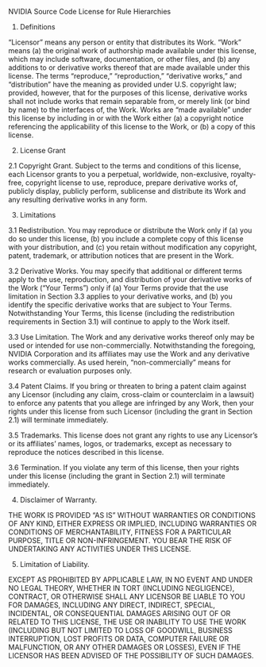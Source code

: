NVIDIA Source Code License for Rule Hierarchies

1. Definitions

“Licensor” means any person or entity that distributes its Work.
“Work” means (a) the original work of authorship made available under this license, which may include software, documentation, or other files, and (b) any additions to or derivative works  thereof  that are made available under this license.
The terms “reproduce,” “reproduction,” “derivative works,” and “distribution” have the meaning as provided under U.S. copyright law; provided, however, that for the purposes of this license, derivative works shall not include works that remain separable from, or merely link (or bind by name) to the interfaces of, the Work.
Works are “made available” under this license by including in or with the Work either (a) a copyright notice referencing the applicability of this license to the Work, or (b) a copy of this license.

2. License Grant

2.1 Copyright Grant. Subject to the terms and conditions of this license, each Licensor grants to you a perpetual, worldwide, non-exclusive, royalty-free, copyright license to use, reproduce, prepare derivative works of, publicly display, publicly perform, sublicense and distribute its Work and any resulting derivative works in any form.

3. Limitations

3.1 Redistribution. You may reproduce or distribute the Work only if (a) you do so under this license, (b) you include a complete copy of this license with your distribution, and (c) you retain without modification any copyright, patent, trademark, or attribution notices that are present in the Work.

3.2 Derivative Works. You may specify that additional or different terms apply to the use, reproduction, and distribution of your derivative works of the Work (“Your Terms”) only if (a) Your Terms provide that the use limitation in Section 3.3 applies to your derivative works, and (b) you identify the specific derivative works that are subject to Your Terms. Notwithstanding Your Terms, this license (including the redistribution requirements in Section 3.1) will continue to apply to the Work itself.

3.3 Use Limitation. The Work and any derivative works thereof only may be used or intended for use non-commercially. Notwithstanding the foregoing, NVIDIA Corporation and its affiliates may use the Work and any derivative works commercially. As used herein, “non-commercially” means for research or evaluation purposes only.

3.4 Patent Claims. If you bring or threaten to bring a patent claim against any Licensor (including any claim, cross-claim or counterclaim in a lawsuit) to enforce any patents that you allege are infringed by any Work, then your rights under this license from such Licensor (including the grant in Section 2.1) will terminate immediately.

3.5 Trademarks. This license does not grant any rights to use any Licensor’s or its affiliates’ names, logos, or trademarks, except as necessary to reproduce the notices described in this license.

3.6 Termination. If you violate any term of this license, then your rights under this license (including the grant in Section 2.1) will terminate immediately.

4. Disclaimer of Warranty.

THE WORK IS PROVIDED “AS IS” WITHOUT WARRANTIES OR CONDITIONS OF ANY KIND, EITHER EXPRESS OR IMPLIED, INCLUDING WARRANTIES OR CONDITIONS OF 
MERCHANTABILITY, FITNESS FOR A PARTICULAR PURPOSE, TITLE OR NON-INFRINGEMENT. YOU BEAR THE RISK OF UNDERTAKING ANY ACTIVITIES UNDER THIS LICENSE. 

5. Limitation of Liability.

EXCEPT AS PROHIBITED BY APPLICABLE LAW, IN NO EVENT AND UNDER NO LEGAL THEORY, WHETHER IN TORT (INCLUDING NEGLIGENCE), CONTRACT, OR OTHERWISE SHALL ANY LICENSOR BE LIABLE TO YOU FOR DAMAGES, INCLUDING ANY DIRECT, INDIRECT, SPECIAL, INCIDENTAL, OR CONSEQUENTIAL DAMAGES ARISING OUT OF OR RELATED TO THIS LICENSE, THE USE OR INABILITY TO USE THE WORK (INCLUDING BUT NOT LIMITED TO LOSS OF GOODWILL, BUSINESS INTERRUPTION, LOST PROFITS OR DATA, COMPUTER FAILURE OR MALFUNCTION, OR ANY OTHER DAMAGES OR LOSSES), EVEN IF THE LICENSOR HAS BEEN ADVISED OF THE POSSIBILITY OF SUCH DAMAGES.

